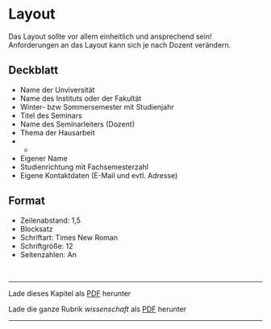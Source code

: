 # Layout

Das Layout sollte vor allem einheitlich und ansprechend sein! 
Anforderungen an das Layout kann sich je nach Dozent verändern.


## Deckblatt

- Name der Unviversität
- Name des Instituts oder der Fakultät
- Winter- bzw Sommersemester mit Studienjahr
- Titel des Seminars
- Name des Seminarleiters (Dozent)
- Thema der Hausarbeit
- -
- Eigener Name
- Studienrichtung mit Fachsemesterzahl
- Eigene Kontaktdaten (E-Mail und evtl. Adresse)


## Format

- Zeilenabstand: 1,5
- Blocksatz
- Schriftart: Times New Roman
- Schriftgröße: 12
- Seitenzahlen: An

<br/>

------

Lade dieses Kapitel als [PDF](http://kollektive-geographie-heidelberg.de/wissenschaft/layout.pdf) herunter

Lade die ganze Rubrik *wissenschaft* als [PDF](http://kollektive-geographie-heidelberg.de/wissenschaft/wissenschaft.pdf) herunter

------
